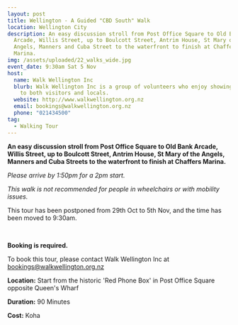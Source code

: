 ```yaml
---
layout: post
title: Wellington - A Guided "CBD South" Walk
location: Wellington City
description: An easy discussion stroll from Post Office Square to Old Bank
  Arcade, Willis Street, up to Boulcott Street, Antrim House, St Mary of the
  Angels, Manners and Cuba Street to the waterfront to finish at Chaffers
  Marina.
img: /assets/uploaded/22_walks_wide.jpg
event_date: 9:30am Sat 5 Nov
host:
  name: Walk Wellington Inc
  blurb: Walk Wellington Inc is a group of volunteers who enjoy showing their city
    to both visitors and locals.
  website: http://www.walkwellington.org.nz
  email: bookings@walkwellington.org.nz
  phone: "021434500"
tag:
  - Walking Tour
---
```

**An easy discussion stroll from Post Office Square to Old Bank Arcade, Willis Street, up to Boulcott Street, Antrim House, St Mary of the Angels, Manners and Cuba Streets to the waterfront to finish at Chaffers Marina.**

*Please arrive by 1:50pm for a 2pm start.*

*This walk is not recommended for people in wheelchairs or with mobility issues.*

This tour has been postponed from 29th Oct to 5th Nov, and the time has been moved to 9:30am.

<br>

**Booking is required.**

To book this tour, please contact Walk Wellington Inc at [bookings@walkwellington.org.nz](mailto:bookings@walkwellington.org.nz)

**Location:** Start from the historic 'Red Phone Box' in Post Office Square opposite Queen's Wharf

**Duration:** 90 Minutes

**Cost:** Koha